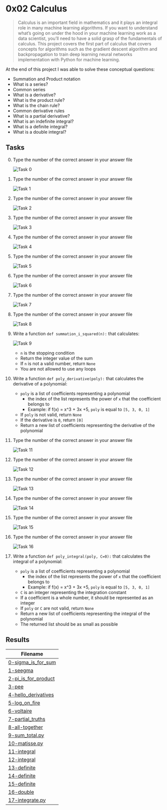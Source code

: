 # 0x02 Calculus

> Calculus is an important field in mathematics and it plays an integral role in many machine learning algorithms. If you want to understand what’s going on under the hood in your machine learning work as a data scientist, you’ll need to have a solid grasp of the fundamentals of calculus. This project covers the first part of calculus that covers concepts for algorithms such as the gradient descent algorithm and backpropagation to train deep learning neural networks implementation with Python for machine learning.

At the end of this project I was able to solve these conceptual questions:

* Summation and Product notation
* What is a series?
* Common series
* What is a derivative?
* What is the product rule?
* What is the chain rule?
* Common derivative rules
* What is a partial derivative?
* What is an indefinite integral?
* What is a definite integral?
* What is a double integral?

## Tasks

0. Type the number of the correct answer in your answer file

    ![Task 0](https://raw.githubusercontent.com/jhonaRiver/holbertonschool-machine_learning/master/math/0x02-calculus/img/task0.png)

1. Type the number of the correct answer in your answer file

    ![Task 1](https://raw.githubusercontent.com/jhonaRiver/holbertonschool-machine_learning/master/math/0x02-calculus/img/task1.png)

2. Type the number of the correct answer in your answer file

    ![Task 2](https://raw.githubusercontent.com/jhonaRiver/holbertonschool-machine_learning/master/math/0x02-calculus/img/task2.png)

3. Type the number of the correct answer in your answer file

    ![Task 3](https://raw.githubusercontent.com/jhonaRiver/holbertonschool-machine_learning/master/math/0x02-calculus/img/task3.png)

4. Type the number of the correct answer in your answer file

    ![Task 4](https://raw.githubusercontent.com/jhonaRiver/holbertonschool-machine_learning/master/math/0x02-calculus/img/task4.png)

5. Type the number of the correct answer in your answer file

    ![Task 5](https://raw.githubusercontent.com/jhonaRiver/holbertonschool-machine_learning/master/math/0x02-calculus/img/task5.png)

6. Type the number of the correct answer in your answer file

    ![Task 6](https://raw.githubusercontent.com/jhonaRiver/holbertonschool-machine_learning/master/math/0x02-calculus/img/task6.png)

7. Type the number of the correct answer in your answer file

    ![Task 7](https://raw.githubusercontent.com/jhonaRiver/holbertonschool-machine_learning/master/math/0x02-calculus/img/task7.png)

8. Type the number of the correct answer in your answer file

    ![Task 8](https://raw.githubusercontent.com/jhonaRiver/holbertonschool-machine_learning/master/math/0x02-calculus/img/task8.png)

9. Write a function `def summation_i_squared(n):` that calculates:

    ![Task 9](https://raw.githubusercontent.com/jhonaRiver/holbertonschool-machine_learning/master/math/0x02-calculus/img/task9.png)

    * `n` is the stopping condition
    * Return the integer value of the sum
    * If `n` is not a valid number, return `None`
    * You are not allowed to use any loops

10. Write a function `def poly_derivative(poly):` that calculates the derivative of a polynomial:

    * `poly` is a list of coefficients representing a polynomial
        * the index of the list represents the power of `x` that the coefficient belongs to
        * Example: if f(x) = x^3 + 3x +5, `poly` is equal to `[5, 3, 0, 1]`
    * If `poly` is not valid, return `None`
    * If the derivative is `0`, return `[0]`
    * Return a new list of coefficients representing the derivative of the polynomial

11. Type the number of the correct answer in your answer file

    ![Task 11](https://raw.githubusercontent.com/jhonaRiver/holbertonschool-machine_learning/master/math/0x02-calculus/img/task11.png)

12. Type the number of the correct answer in your answer file

    ![Task 12](https://raw.githubusercontent.com/jhonaRiver/holbertonschool-machine_learning/master/math/0x02-calculus/img/task12.png)

13. Type the number of the correct answer in your answer file

    ![Task 13](https://raw.githubusercontent.com/jhonaRiver/holbertonschool-machine_learning/master/math/0x02-calculus/img/task13.png)

14. Type the number of the correct answer in your answer file

    ![Task 14](https://raw.githubusercontent.com/jhonaRiver/holbertonschool-machine_learning/master/math/0x02-calculus/img/task14.png)

15. Type the number of the correct answer in your answer file

    ![Task 15](https://raw.githubusercontent.com/jhonaRiver/holbertonschool-machine_learning/master/math/0x02-calculus/img/task15.png)

16. Type the number of the correct answer in your answer file

    ![Task 16](https://raw.githubusercontent.com/jhonaRiver/holbertonschool-machine_learning/master/math/0x02-calculus/img/task16.png)

17. Write a function `def poly_integral(poly, C=0):` that calculates the integral of a polynomial:

    * `poly` is a list of coefficients representing a polynomial
        * the index of the list represents the power of `x` that the coefficient belongs to
        * Example: if f(x) = x^3 + 3x +5, `poly` is equal to `[5, 3, 0, 1]`
    * `C` is an integer representing the integration constant
    * If a coefficient is a whole number, it should be represented as an integer
    * If `poly` or `C` are not valid, return `None`
    * Return a new list of coefficients representing the integral of the polynomial
    * The returned list should be as small as possible

## Results

| Filename |
| ------ |
| [0-sigma_is_for_sum](https://github.com/jhonaRiver/holbertonschool-machine_learning/blob/master/math/0x02-calculus/0-sigma_is_for_sum)|
| [1-seegma](https://github.com/jhonaRiver/holbertonschool-machine_learning/blob/master/math/0x02-calculus/1-seegma)|
| [2-pi_is_for_product](https://github.com/jhonaRiver/holbertonschool-machine_learning/blob/master/math/0x02-calculus/2-pi_is_for_product)|
| [3-pee](https://github.com/jhonaRiver/holbertonschool-machine_learning/blob/master/math/0x02-calculus/3-pee)|
| [4-hello_derivatives](https://github.com/jhonaRiver/holbertonschool-machine_learning/blob/master/math/0x02-calculus/4-hello_derivatives)|
| [5-log_on_fire](https://github.com/jhonaRiver/holbertonschool-machine_learning/blob/master/math/0x02-calculus/5-log_on_fire)|
| [6-voltaire](https://github.com/jhonaRiver/holbertonschool-machine_learning/blob/master/math/0x02-calculus/6-voltaire)|
| [7-partial_truths](https://github.com/jhonaRiver/holbertonschool-machine_learning/blob/master/math/0x02-calculus/7-partial_truths)|
| [8-all-together](https://github.com/jhonaRiver/holbertonschool-machine_learning/blob/master/math/0x02-calculus/8-all-together)|
| [9-sum_total.py](https://github.com/jhonaRiver/holbertonschool-machine_learning/blob/master/math/0x02-calculus/9-sum_total.py)|
| [10-matisse.py](https://github.com/jhonaRiver/holbertonschool-machine_learning/blob/master/math/0x02-calculus/10-matisse.py)|
| [11-integral](https://github.com/jhonaRiver/holbertonschool-machine_learning/blob/master/math/0x02-calculus/11-integral)|
| [12-integral](https://github.com/jhonaRiver/holbertonschool-machine_learning/blob/master/math/0x02-calculus/12-integral)|
| [13-definite](https://github.com/jhonaRiver/holbertonschool-machine_learning/blob/master/math/0x02-calculus/13-definite)|
| [14-definite](https://github.com/jhonaRiver/holbertonschool-machine_learning/blob/master/math/0x02-calculus/14-definite)|
| [15-definite](https://github.com/jhonaRiver/holbertonschool-machine_learning/blob/master/math/0x02-calculus/15-definite)|
| [16-double](https://github.com/jhonaRiver/holbertonschool-machine_learning/blob/master/math/0x02-calculus/16-double)|
| [17-integrate.py](https://github.com/jhonaRiver/holbertonschool-machine_learning/blob/master/math/0x02-calculus/17-integrate.py)|
